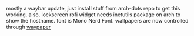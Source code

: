 mostly a waybar update, just install stuff from arch-dots repo to get this working.
also, lockscreen rofi widget needs inetutils package on arch to show the hostname.
font is Mono Nerd Font.
wallpapers are now controlled through [waypaper](https://github.com/anufrievroman/waypaper)
